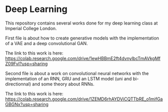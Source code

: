 # Deep Learning


This repository contains several works done for my deep learning class at Imperial College London.

First file is about how to create generative models with the implementation of a VAE and a deep convolutional GAN.

The link to this work is here:
https://colab.research.google.com/drive/1ewHBBmE2ft4dvnylbcTmAVkgMfZ09FvI?usp=sharing

Second file is about a work on convolutional neural networks  with the implementation of an RNN, GRU and an LSTM model (uni and bi-directionnal) and some theory about RNNs.

The link to this work is here:
https://colab.research.google.com/drive/1ZEMD6rhAYDViCQTTbRE_o1mifGaGBGNx?usp=sharing
